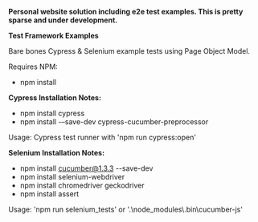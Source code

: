 **Personal website solution including e2e test examples.  This is pretty sparse and under development.**

**Test Framework Examples**

Bare bones Cypress & Selenium example tests using Page Object Model.

Requires NPM: 
* npm install

**Cypress Installation Notes:**

* npm install cypress
* npm install -–save-dev cypress-cucumber-preprocessor

Usage: Cypress test runner with 'npm run cypress:open'

**Selenium Installation Notes:**

* npm install cucumber@1.3.3 --save-dev
* npm install selenium-webdriver
* npm install chromedriver geckodriver
* npm install assert

Usage: 'npm run selenium_tests' or '.\\node_modules\\.bin\\cucumber-js'
